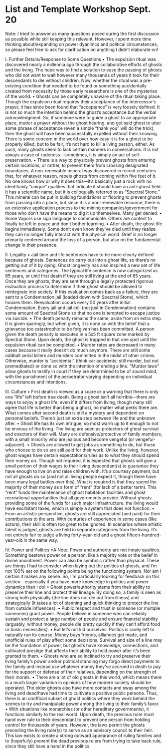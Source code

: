 # List and Template Workshop Sept. 20
Note: I tried to answer as many questions posed during the first discussion as possible while still keeping this relevant. However, I spent more time thinking about/expanding on power dyanimcs and political circumstances, so please feel free to ask for clarification on anything I didn’t elaborate on!

I. Further Details/Response to Some Questions
•	The expulsion ritual was discovered nearly a millennia ago through the collaborative efforts of ghosts and the living. The hope was to find a solution to ease the passing of ghosts who did not want to wait however many thousands of years it took for their descendants to die without children. Now, whether the ritual was a pre-existing condition that needed to be found or something accidentally created from necessity by those early researchers is one of the mysteries of the world.
•	Ghosts can be completely unaware of the ritual taking place. Though the expulsion ritual requires their acceptance of the intercessor’s prayer, it has since been found that “acceptance” is very loosely defined. It is not so much the intention behind the ghost’s acceptance but the verbal acknowledgment. So, if someone were to guide a ghost to an appropriate place, mutter a prayer without the ghost hearing, and get said ghost to utter some phrase of acceptance (even a simple “thank you” will do the trick), then the ghost will have been successfully expelled without their knowing. There is some concern in the world over how easy it is for a ghost to be properly killed, but to be fair, it’s not hard to kill a living person, either. As such, many ghosts seem to lack certain manners in conversations. It is not always a case of rudeness—sometimes, it is simply an act of self-preservation.
•	There is a way to physically prevent ghosts from entering certain locations, or rather, to prevent them from crossing designated boundaries. A non-renewable mineral was discovered in recent centuries that, for whatever reason, repels ghosts from coming within five feet of it. No one knows how or why it does this—it’s basically just a rock with no identifiably “unique” qualities that indicate it should have an anti-ghost field. It has a scientific name, but it is colloquially referred to as “Spectral Stone.” This mineral can be put in building foundations or flooring to prevent ghosts from passing into a place, but since it is a non-renewable resource, there is an extensive application process to the mining companies/government for those who don’t have the means to dig it up themselves. Many get denied.
•	Some Vapors use sign language to communicate. Others are content to finally be left in peace and don’t bother learning. 
•	After death, the ghost life begins immediately. Some don’t even know they’ve died until they realize they can no longer fully interact with the physical world. Grief is no longer primarily centered around the loss of a person, but also on the fundamental change in their presence.

II. Legality
•	Jail time and life sentences have to be more clearly defined because of ghosts. Sentences do carry out into a ghost life, so there’s no getting out of it by dying. Ghost longevity has also inspired a new set of life sentences and categories. The typical life sentence is now categorized as 85 years, or until first death if they are still living at the end of 85 years. Once they are ghosts, they are sent through a legally protected rigorous evaluation process to determine if their ghost should be allowed to reintegrate into society. If this evaluation comes back as a failure, they are sent to a Condemnation jail (loaded down with Spectral Stone), which houses them. Reevaluation occurs every 50 years after initial Condemnation. Every jail and jail cell (not just in Condemnation) contains some amount of Spectral Stone so that no one is tempted to escape justice via suicide. 
•	The death penalty remains the same, aside from an extra step. It is given sparingly, but when given, it is done so with the belief that a grievance too catastrophic to be forgiven has been committed. A person given the death penalty is executed in a 5x5 ft square zone marked by Spectral Stone. Upon death, the ghost is trapped in that one spot until the expulsion ritual can be completed.
•	Murder rates are decreased in many cases because it really doesn’t do much anymore. There are still some oddball serial killers and murders committed in the midst of other crimes. Otherwise, murder is “accidental” (think car accidents; still murder, but not premeditated) or done so with the intention of ending a line. “Murder laws” allow ghosts to testify in court if they are determined to be of sound mind, with the punishment of the perpetrator varying depending on individual circumstances and intentions.

III. Culture
•	First death is viewed as a scare or a warning that there is only one “life” left before true death. Being a ghost isn’t all horrible—there are ways to enjoy a ghost life, even if it differs from living, though many still agree that life is better than being a ghost, no matter what perks there are. What comes after second death is still a mystery and dependent on personal beliefs. There’s just an extra step between life and the unknown after.
•	Ghost life has its own intrigue, so most warm up to it enough to not be envious of the living. The living are seen as protectors of ghost survival and enactors of their will. Many are defensive/protective of family members, with a small minority who are jealous and become vengeful (or vengeful-adjacent). 
•	Ghosts are allowed to get jobs as something to do, but those who choose to do so are still paid for their work. Unlike the living, however, ghost wages have certain expectations/rules as to what they should spend their money on. Though not required, it is expected that ghosts will give a small portion of their wages to their living descendant(s) to guarantee they have enough to live on and raise children with. It’s a courtesy payment, but not all ghosts do so (and not all living people expect it, though there have been many legal battles over this). What is required is that they spend the majority of their money as a form of “rent” (for lack of a better term). This “rent” funds the maintenance of ghost habitation facilities and ghost recreational opportunities that all governments provide. Without ghosts providing some of the funds for such major infrastructure, the living would have exorbitant taxes, which is simply a system that does not function. 
•	From an artistic perspective, ghosts are still appreciated (and paid) for their contributions to the arts. With centuries of experience in some cases (like actors), their skill is often too great to be ignored. In scenarios where artistic talent is judged, ghosts are held in separate categories from the living. It’s not entirely fair to judge a living forty-year-old and a ghost fifteen-hundred-year-old in the same way.

IV. Power and Politics
*A Note: Power and authority are not innate qualities. Something bestows power on a person, like a majority vote or the belief in divine anointment. Power can also be symbolic rather than physical. These are things I had to consider when laying out the politics of ghosts, and I’m not 100% set on the following points being the functioning system. Nor am I certain it makes any sense. So, I’m particularly looking for feedback on this section – especially if you have more knowledge in politics and power dynamics than I do!
•	Ghost power/authority stems from their ability to preserve their line and protect their lineage. By doing so, a family is seen as strong both physically (the line does not die out from illness) and strategically (it takes a lot of planning and quick thinking to protect the line from outside influences).
•	Public respect and trust in someone (or multiple someones) grant power. People believe in someone who can reliably sustain and protect a large number of people and ensure financial stability (arguably, without money, people die pretty quickly if they can’t afford food or basic necessities). 
•	But let’s not kid ourselves. Politics is rarely left to naturally run its course. Money buys friends, alliances get made, and unofficial rules of play affect some decisions. Survival and size of a line may be the foundation of power, but ghosts have knowledge, connections, and cultivated prestige that affects their ability to hold power after it’s been granted to them.
•	Ghosts who are so inclined to try and preserve their living family’s power and/or political standing may forgo direct payments to the family and instead use whatever money they’ve accrued in death to pay for the support or defense of their relatives, depending on the strength of their morals. 
•	There are a lot of old ghosts in this world, which means there is a much larger variation in opinions of how modern society should be operated. The older ghosts also have more contacts and sway among the living and dead/have had time to cultivate a positive public persona. Thus, there is an unofficial subset of ghost politics where they work behind the scenes to try and manipulate power among the living to their family’s favor.
•	With situations like monarchies (or other hereditary governments), it functions similarly to the real world. Upon death, the previous ruler must hand over rule to their descendant to prevent one person from holding control for thousands of years. However, the laws permit the ghosts preceding the living ruler(s) to serve as an advisory council to their heir. This law exists to create a strong outward appearance of ruling families and to (hopefully) prevent the dead previous rulers from trying to take back rule, since they still have a hand in the politics.
